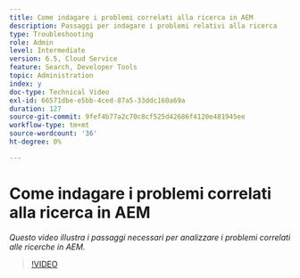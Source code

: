 ```yaml
---
title: Come indagare i problemi correlati alla ricerca in AEM
description: Passaggi per indagare i problemi relativi alla ricerca
type: Troubleshooting
role: Admin
level: Intermediate
version: 6.5, Cloud Service
feature: Search, Developer Tools
topic: Administration
index: y
doc-type: Technical Video
exl-id: 66571dbe-e5bb-4ced-87a5-33ddc160a69a
duration: 127
source-git-commit: 9fef4b77a2c70c8cf525d42686f4120e481945ee
workflow-type: tm+mt
source-wordcount: '36'
ht-degree: 0%

---
```


# Come indagare i problemi correlati alla ricerca in AEM

*Questo video illustra i passaggi necessari per analizzare i problemi correlati alle ricerche in AEM.*

>[!VIDEO](https://video.tv.adobe.com/v/335467?quality=12&learn=on)
